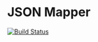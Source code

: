 JSON Mapper
===========

[![Build Status](https://travis-ci.org/przemos/json-mapper.svg?branch=develop)](https://travis-ci.org/przemos/json-mapper)
